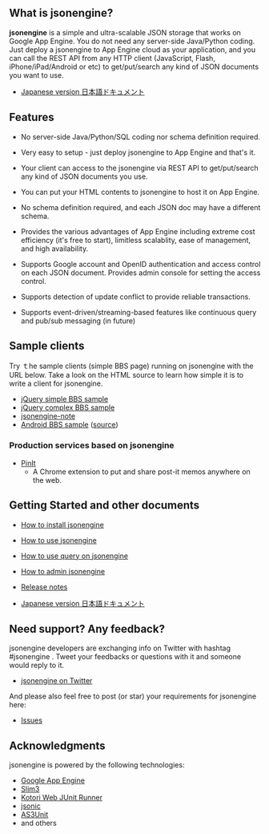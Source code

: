 ## What is jsonengine? ##

**jsonengine** is a simple and ultra-scalable JSON storage that works on Google App Engine. You do not need any server-side Java/Python coding. Just deploy a jsonengine to App Engine cloud as your application, and you can call the REST API from any HTTP client (JavaScript, Flash, iPhone/iPad/Android or etc) to get/put/search any kind of JSON documents you want to use.

  * [Japanese version 日本語ドキュメント](http://jxck.bitbucket.org/jsonengine-doc-ja/build/html/index.html)

## Features ##

  * No server-side Java/Python/SQL coding nor schema definition required.
  * Very easy to setup - just deploy jsonengine to App Engine and that's it.
  * Your client can access to the jsonengine via REST API to get/put/search any kind of JSON documents you use.
  * You can put your HTML contents to jsonengine to host it on App Engine.
  * No schema definition required, and each JSON doc may have a different schema.
  * Provides the various advantages of App Engine including extreme cost efficiency (it's free to start), limitless scalablity, ease of management, and high availability.
  * Supports Google account and OpenID authentication and access control on each JSON document. Provides admin console for setting the access control.
  * Supports detection of update conflict to provide reliable transactions.

  * Supports event-driven/streaming-based features like continuous query and pub/sub messaging (in future)

## Sample clients ##

Try ｔhe sample clients (simple BBS page) running on jsonengine with the URL below. Take a look on the HTML source to learn how simple it is to write a client for jsonengine.

  * [jQuery simple BBS sample](http://jsonengine.appspot.com/samples/bbs.html)
  * [jQuery complex BBS sample](http://jsonengine-sample.appspot.com/jsonengine-bbs/)
  * [jsonengine-note](http://jsonengine.appspot.com/samples/jsonengine-note/)
  * [Android BBS sample](http://code.google.com/p/jsonengine/downloads/detail?name=android_bbs_sample.apk&can=2&q=#makechanges) ([source](http://github.com/itog/JsonEngineSample))

### Production services based on jsonengine ###

  * [PinIt](https://chrome.google.com/extensions/detail/fmkklenggkaimfbahdenjjibgihlndcn?hl=ja)
    * A Chrome extension to put and share post-it memos anywhere on the web.

## Getting Started and other documents ##

  * [How to install jsonengine](HowToInstall.md)
  * [How to use jsonengine](HowToUse.md)
  * [How to use query on jsonengine](HowToUseQuery.md)
  * [How to admin jsonengine](HowToAdmin.md)
  * [Release notes](ReleaseNotes.md)

  * [Japanese version 日本語ドキュメント](http://jxck.bitbucket.org/jsonengine-doc-ja/build/html/index.html)

## Need support? Any feedback? ##

jsonengine developers are exchanging info on Twitter with hashtag #jsonengine . Tweet your feedbacks or questions with it and someone would reply to it.

  * [jsonengine on Twitter](http://twitter.com/#!/search/jsonengine)

And please also feel free to post (or star) your requirements for jsonengine here:

  * [Issues](http://code.google.com/p/jsonengine/issues/list)

## Acknowledgments ##

jsonengine is powered by the following technologies:

  * [Google App Engine](http://code.google.com/intl/en/appengine/)
  * [Slim3](http://www.slim3.org/)
  * [Kotori Web JUnit Runner](http://code.google.com/p/kotori/wiki/KotoriWebJUnitRunner?wl=en)
  * [jsonic](http://jsonic.sourceforge.jp/)
  * [AS3Unit](http://www.libspark.org/wiki/yossy/AS3Unit)
  * and others